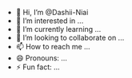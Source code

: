 - 👋 Hi, I’m @Dashii-Niai
- 👀 I’m interested in ...
- 🌱 I’m currently learning ...
- 💞️ I’m looking to collaborate on ...
- 📫 How to reach me ...
- 😄 Pronouns: ...
- ⚡ Fun fact: ...

<!---
Dashii-Niai/Dashii-Niai is a ✨ special ✨ repository because its `README.md` (this file) appears on your GitHub profile.
You can click the Preview link to take a look at your changes.
--->
